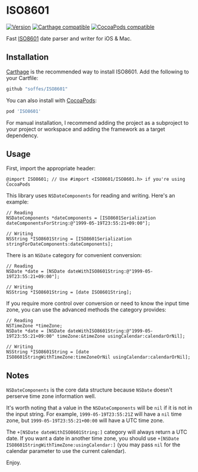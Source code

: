 # ISO8601

[![Version](https://img.shields.io/github/release/soffes/ISO8601.svg)](https://github.com/soffes/ISO8601/releases) [![Carthage compatible](https://img.shields.io/badge/Carthage-compatible-4BC51D.svg?style=flat)](https://github.com/Carthage/Carthage) [![CocoaPods compatible](https://img.shields.io/cocoapods/v/ISO8601.svg)](https://cocoapods.org/pods/ISO8601)

Fast [ISO8601](http://en.wikipedia.org/wiki/ISO8601) date parser and writer for iOS & Mac.


## Installation

[Carthage](https://github.com/carthage/carthage) is the recommended way to install ISO8601. Add the following to your Cartfile:

``` ruby
github "soffes/ISO8601"
```

You can also install with [CocoaPods](https://cocoapods.org):

``` ruby
pod 'ISO8601'
```

For manual installation, I recommend adding the project as a subproject to your project or workspace and adding the framework as a target dependency.


## Usage

First, import the appropriate header:

``` objc
@import ISO8601; // Use #import <ISO8601/ISO8601.h> if you're using CocoaPods
```

This library uses `NSDateComponents` for reading and writing. Here's an example:

``` objc
// Reading
NSDateComponents *dateComponents = [ISO8601Serialization dateComponentsForString:@"1999-05-19T23:55:21+09:00"];

// Writing
NSString *ISO8601String = [ISO8601Serialization stringForDateComponents:dateComponents];
```

There is an `NSDate` category for convenient conversion:

``` objc
// Reading
NSDate *date = [NSDate dateWithISO8601String:@"1999-05-19T23:55:21+09:00"];

// Writing
NSString *ISO8601String = [date ISO8601String];
```

If you require more control over conversion or need to know the input time zone, you can use the advanced methods the category provides:


``` objc
// Reading
NSTimeZone *timeZone;
NSDate *date = [NSDate dateWithISO8601String:@"1999-05-19T23:55:21+09:00" timeZone:&timeZone usingCalendar:calendarOrNil];

// Writing
NSString *ISO8601String = [date ISO8601StringWithTimeZone:timeZoneOrNil usingCalendar:calendarOrNil];
```

## Notes

`NSDateComponents` is the core data structure because `NSDate` doesn't perserve time zone information well.

It's worth noting that a value in the `NSDateComponents` will be `nil` if it is not in the input string. For example, `1999-05-19T23:55:21Z` will have a `nil` time zone, but `1999-05-19T23:55:21+00:00` will have a UTC time zone.

The `+[NSDate dateWithISO8601String:]` category will always return a UTC date. If you want a date in another time zone, you should use `+[NSDate ISO8601StringWithTimeZone:usingCalendar:]` (you may pass `nil` for the calendar parameter to use the current calendar).

Enjoy.
